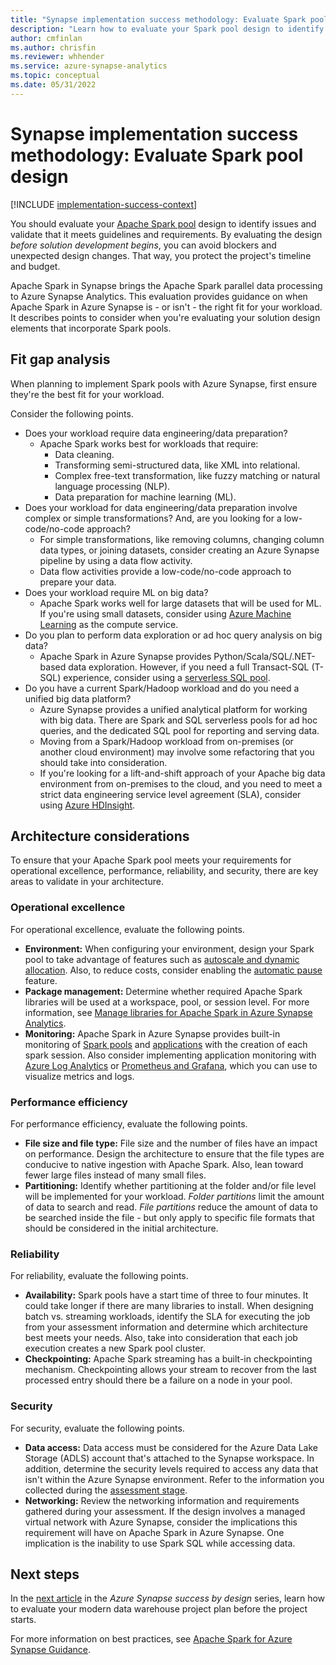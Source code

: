 ```yaml
---
title: "Synapse implementation success methodology: Evaluate Spark pool design"
description: "Learn how to evaluate your Spark pool design to identify issues and validate that it meets guidelines and requirements."
author: cmfinlan
ms.author: chrisfin
ms.reviewer: whhender
ms.service: azure-synapse-analytics
ms.topic: conceptual
ms.date: 05/31/2022
---
```


# Synapse implementation success methodology: Evaluate Spark pool design

[!INCLUDE [implementation-success-context](includes/implementation-success-context.md)]

You should evaluate your [Apache Spark pool](../spark/apache-spark-overview.md) design to identify issues and validate that it meets guidelines and requirements. By evaluating the design *before solution development begins*, you can avoid blockers and unexpected design changes. That way, you protect the project's timeline and budget.

Apache Spark in Synapse brings the Apache Spark parallel data processing to Azure Synapse Analytics. This evaluation provides guidance on when Apache Spark in Azure Synapse is - or isn't - the right fit for your workload. It describes points to consider when you're evaluating your solution design elements that incorporate Spark pools.

## Fit gap analysis

When planning to implement Spark pools with Azure Synapse, first ensure they're the best fit for your workload.

Consider the following points.

- Does your workload require data engineering/data preparation?
    - Apache Spark works best for workloads that require:
        - Data cleaning.
        - Transforming semi-structured data, like XML into relational.
        - Complex free-text transformation, like fuzzy matching or natural language processing (NLP).
        - Data preparation for machine learning (ML).
- Does your workload for data engineering/data preparation involve complex or simple transformations? And, are you looking for a low-code/no-code approach?
    - For simple transformations, like removing columns, changing column data types, or joining datasets, consider creating an Azure Synapse pipeline by using a data flow activity.
    - Data flow activities provide a low-code/no-code approach to prepare your data.
- Does your workload require ML on big data?
    - Apache Spark works well for large datasets that will be used for ML. If you're using small datasets, consider using [Azure Machine Learning](/azure/machine-learning/overview-what-is-azure-ml) as the compute service.
- Do you plan to perform data exploration or ad hoc query analysis on big data?
    - Apache Spark in Azure Synapse provides Python/Scala/SQL/.NET-based data exploration. However, if you need a full Transact-SQL (T-SQL) experience, consider using a [serverless SQL pool](../sql/on-demand-workspace-overview.md).
- Do you have a current Spark/Hadoop workload and do you need a unified big data platform?
    - Azure Synapse provides a unified analytical platform for working with big data. There are Spark and SQL serverless pools for ad hoc queries, and the dedicated SQL pool for reporting and serving data.
    - Moving from a Spark/Hadoop workload from on-premises (or another cloud environment) may involve some refactoring that you should take into consideration.
    - If you're looking for a lift-and-shift approach of your Apache big data environment from on-premises to the cloud, and you need to meet a strict data engineering service level agreement (SLA), consider using [Azure HDInsight](../../hdinsight/hdinsight-overview.md).

## Architecture considerations

To ensure that your Apache Spark pool meets your requirements for operational excellence, performance, reliability, and security, there are key areas to validate in your architecture.

### Operational excellence

For operational excellence, evaluate the following points.

- **Environment:** When configuring your environment, design your Spark pool to take advantage of features such as [autoscale and dynamic allocation](../spark/apache-spark-autoscale.md). Also, to reduce costs, consider enabling the [automatic pause](../spark/apache-spark-pool-configurations.md#automatic-pause) feature.
- **Package management:** Determine whether required Apache Spark libraries will be used at a workspace, pool, or session level. For more information, see [Manage libraries for Apache Spark in Azure Synapse Analytics](../spark/apache-spark-azure-portal-add-libraries.md).
- **Monitoring:** Apache Spark in Azure Synapse provides built-in monitoring of [Spark pools](../monitoring/how-to-monitor-spark-pools.md) and [applications](../monitoring/apache-spark-applications.md) with the creation of each spark session. Also consider implementing application monitoring with [Azure Log Analytics](../spark/apache-spark-azure-log-analytics.md) or [Prometheus and Grafana](../spark/use-prometheus-grafana-to-monitor-apache-spark-application-level-metrics.md), which you can use to visualize metrics and logs.

### Performance efficiency

For performance efficiency, evaluate the following points.

- **File size and file type:** File size and the number of files have an impact on performance. Design the architecture to ensure that the file types are conducive to native ingestion with Apache Spark. Also, lean toward fewer large files instead of many small files.
- **Partitioning:** Identify whether partitioning at the folder and/or file level will be implemented for your workload. *Folder partitions* limit the amount of data to search and read. *File partitions* reduce the amount of data to be searched inside the file - but only apply to specific file formats that should be considered in the initial architecture.

### Reliability

For reliability, evaluate the following points.

- **Availability:** Spark pools have a start time of three to four minutes. It could take longer if there are many libraries to install. When designing batch vs. streaming workloads, identify the SLA for executing the job from your assessment information and determine which architecture best meets your needs. Also, take into consideration that each job execution creates a new Spark pool cluster.
- **Checkpointing:** Apache Spark streaming has a built-in checkpointing mechanism. Checkpointing allows your stream to recover from the last processed entry should there be a failure on a node in your pool.

### Security

For security, evaluate the following points.

- **Data access:** Data access must be considered for the Azure Data Lake Storage (ADLS) account that's attached to the Synapse workspace. In addition, determine the security levels required to access any data that isn't within the Azure Synapse environment. Refer to the information you collected during the [assessment stage](implementation-success-assess-environment.md).
- **Networking:** Review the networking information and requirements gathered during your assessment. If the design involves a managed virtual network with Azure Synapse, consider the implications this requirement will have on Apache Spark in Azure Synapse. One implication is the inability to use Spark SQL while accessing data.

## Next steps

In the [next article](implementation-success-evaluate-project-plan.md) in the *Azure Synapse success by design* series, learn how to evaluate your modern data warehouse project plan before the project starts.

For more information on best practices, see [Apache Spark for Azure Synapse Guidance](/azure/synapse-analytics/spark/apache-spark-overview).
